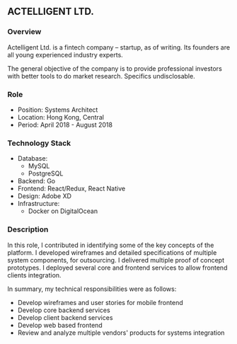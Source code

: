## ACTELLIGENT LTD.

<a name="overview"></a>
### Overview
Actelligent Ltd. is a fintech company – startup, as of writing.  Its founders are all young experienced industry experts.  

The general objective of the company is to provide professional investors with better tools to do market research.  Specifics undisclosable.

<a name="role"></a>
### Role
- Position: Systems Architect
- Location: Hong Kong, Central
- Period: April 2018 - August 2018

<a name="stack"></a>
### Technology Stack
- Database: 
	- MySQL
	- PostgreSQL
- Backend: Go
- Frontend: React/Redux, React Native
- Design: Adobe XD
- Infrastructure: 
	- Docker on DigitalOcean

<a name="description"></a>
### Description
In this role, I contributed in identifying some of the key concepts of the platform.  I developed wireframes and detailed specifications of multiple system components, for outsourcing.  I delivered multiple proof of concept prototypes.  I deployed several core and frontend services to allow frontend clients integration.  

In summary, my technical responsibilities were as follows:

- Develop wireframes and user stories for mobile frontend 
- Develop core backend services 
- Develop client backend services
- Develop web based frontend
- Review and analyze multiple vendors' products for systems integration


<a name="reasonforleaving"></a>
<!-- ### Reason For Leaving
I wanted to devote more time on solving implementation issues and further develop my technical skills.  I felt the product roadmap wasn't ready.
</comment> -->